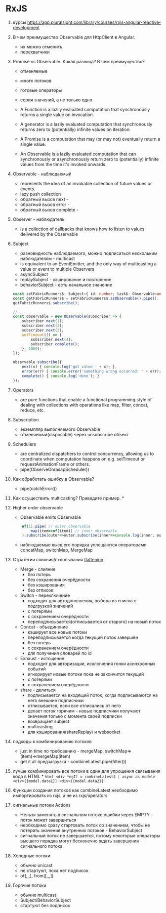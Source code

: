 # RxJS

1. курсы https://app.pluralsight.com/library/courses/rxjs-angular-reactive-development
1. В чем преимущество Observable для HttpClient в Angular.
	* их можно отменить
	* перехватчики
1. Promise vs Observable. Какая разница? В чем преимущество?
	* отменяемые
	* много потоков
	* готовые операторы
	* серия значений, а не только одно

    * A Function is a lazily evaluated computation that synchronously returns a single value on invocation.
    * A generator is a lazily evaluated computation that synchronously returns zero to (potentially) infinite values on iteration.
    * A Promise is a computation that may (or may not) eventually return a single value.
    * An Observable is a lazily evaluated computation that can synchronously or asynchronously return zero to (potentially) infinite values from the time it's invoked onwards.
1. Observable - наблюдаемый
	* represents the idea of an invokable collection of future values or events.
	* lazy push collection
	* обратный вызов next -
	* обратный вызов error -
	* обратный вызов complete -
1. Observer - наблюдатель
	* is a collection of callbacks that knows how to listen to values delivered by the Observable
1. Subject
	* разновидность наблюдаемого, можно подписаться нескольким наблюдателям - multicast
	* is equivalent to an EventEmitter, and the only way of multicasting a value or event to multiple Observers
	* asyncSubject
	* replaySubject - кэширование и повторение
	* behaviorSubject - есть начальное значение

	```ts
	const setFabricRunners$: Subject<{ id: number; task$: Observable<any> }[]> = new Subject();
	const getFabricRunners$ = setFabricRunners$.asObservable().pipe();
	getFabricRunners$.subscribe();

	//
	const observable = new Observable(subscriber => {
		subscriber.next(1);
		subscriber.next(2);
		subscriber.next(3);
		setTimeout(() => {
			subscriber.next(4);
			subscriber.complete();
		}, 1000);
	});
	
	observable.subscribe({
		next(x) { console.log('got value ' + x); },
		error(err) { console.error('something wrong occurred: ' + err); },
		complete() { console.log('done'); }
	});
	```
1. Operators
	* are pure functions that enable a functional programming style of dealing with collections with operations like map, filter, concat, reduce, etc.
1. Subscription
	* экземпляр выполняемого Observable
	* отменяемый(disposable) через unsubscribe объект
1. Schedulers
	* are centralized dispatchers to control concurrency, allowing us to coordinate when computation happens on e.g. setTimeout or requestAnimationFrame or others.
	* pipe(ObserveOn(asapScheduler))
1. Как обработать ошибку в Observable?
	* pipe(catchError())
1. Как осуществить multicasting? Приведите пример.
	*
1. Higher order observable
	* Observable emits Observable

	```ts
		of(1).pipe( // outer observable
			map(item=>of(item)) // inner observable
		).subscribe(outer=>outer.subscribe(inner=>console.log(inner, outer)))
	```
	* наблюдаемые высшего порядка уплощаются операторами concatMap, switchMap, MergeMap 
1. Стратегии слияния/схлопывания [flattening](https://medium.com/@shairez/a-super-ninja-trick-to-learn-rxjss-switchmap-mergemap-concatmap-and-exhaustmap-forever-88e178a75f1b)
	* Merge - слияние
		* без потерь
		* без сохранения очерёдности
		* без кэширования
		* без отписок
	* Switch - переключение
		* подходит для автодополнения, выбора из списка с подгрузкой значений
		* с потерями
		* с сохранением очерёдности
		* переподписывается(отписывается от старого) на новый поток
	* Concat - объединение
		* кэширует все новые потоки
		* переподписывается когда текущий поток завершён
		* без потерь
		* с сохранением очерёдности
		* для получения словарей по id
	* Exhaust - истощение
		* подходит для авторизации, исключения гонки асинхронных событий
		* игнорирует новые потоки пока не закончится текущий
		* с потерями
		* с сохранением очерёдности
	* share - делиться
		* подписывается на входящий поток, когда подписываются на него внешние подписчики
		* отписывается, если все отписались от него
		* делает поток горячим - новые подписчики получают значения только с момента своей подписки
		* возвращает subject
		* multicasting
		* для кэширования(shareReplay) и websocket
1. подходы к комбинированию потоков
	* just in time по требованию - mergeMap, switchMap=>(item)=>mergeMap(item)
	* get it all предзагрузка - combineLatest.pipe(filter())
1. лучше комбинировать все потоки в один для упрощения связывания кода в HTML
	* 
		```html
			<div *ngIf = combineLatest$ | async as model>
				<div>{{model.data1}}
					<div>{{model.data2}}
		```
1. Функции создания потоков как combineLatest необходимо импортировать из rxjs, а не из rxjs/operators
1. сигнальные потоки Actions
	* Нельзя заменять в сигнальном потоке ошибки через EMPTY - поток может завершиться
	* необходимо сразу стартовать поток со значением, чтобы не потерять значения внутренних потоков - BehaviorSubject
	* сигнальный поток не завершается, потому некоторые операторы высшего порядка могут бесконечно ждать завершения сигнального потока.
1. Холодные потоки
	* обычно unicast
	* не стартуют, пока нет подписок
	* of(,,,), from([,,,])
1. Горячие потоки
	* обычно multicast
	* Subject/BehaviorSubject
	* стартуют без подписок
